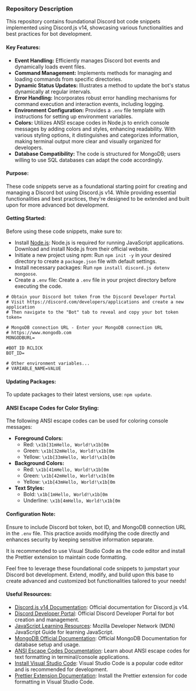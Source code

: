 ### Repository Description

This repository contains foundational Discord bot code snippets implemented using Discord.js v14, showcasing various functionalities and best practices for bot development.

#### Key Features:

- **Event Handling:** Efficiently manages Discord bot events and dynamically loads event files.
- **Command Management:** Implements methods for managing and loading commands from specific directories.
- **Dynamic Status Updates:** Illustrates a method to update the bot's status dynamically at regular intervals.
- **Error Handling:** Incorporates robust error handling mechanisms for command execution and interaction events, including logging.
- **Environment Configuration:** Provides a `.env` file template with instructions for setting up environment variables.
- **Colors:** Utilizes ANSI escape codes in Node.js to enrich console messages by adding colors and styles, enhancing readability. With various styling options, it distinguishes and categorizes information, making terminal output more clear and visually organized for developers.
- **Database Compatibility:** The code is structured for MongoDB; users willing to use SQL databases can adapt the code accordingly.

#### Purpose:

These code snippets serve as a foundational starting point for creating and managing a Discord bot using Discord.js v14. While providing essential functionalities and best practices, they're designed to be extended and built upon for more advanced bot development.

#### Getting Started:

Before using these code snippets, make sure to:

- Install [Node.js](https://nodejs.org/): Node.js is required for running JavaScript applications. Download and install Node.js from their official website.
- Initiate a new project using npm: Run ``npm init -y`` in your desired directory to create a `package.json` file with default settings.
- Install necessary packages: Run `npm install discord.js dotenv mongoose`.
- Create a `.env` file: Create a `.env` file in your project directory before executing the code.

```
# Obtain your Discord bot token from the Discord Developer Portal
# Visit https://discord.com/developers/applications and create a new application
# Then navigate to the "Bot" tab to reveal and copy your bot token
token=

# MongoDB connection URL - Enter your MongoDB connection URL
# https://www.mongodb.com
MONGODBURL=

#BOT ID RCLICK
BOT_ID=

# Other environment variables...
# VARIABLE_NAME=VALUE
```


#### Updating Packages:

To update packages to their latest versions, use: ```npm update```.

#### ANSI Escape Codes for Color Styling:

The following ANSI escape codes can be used for coloring console messages:

- **Foreground Colors:** 
  - Red: `\x1b[31mHello, World!\x1b[0m`
  - Green: `\x1b[32mHello, World!\x1b[0m`
  - Yellow: `\x1b[33mHello, World!\x1b[0m`
- **Background Colors:** 
  - Red: `\x1b[41mHello, World!\x1b[0m`
  - Green: `\x1b[42mHello, World!\x1b[0m`
  - Yellow: `\x1b[43mHello, World!\x1b[0m`
- **Text Styles:** 
  - Bold: `\x1b[1mHello, World!\x1b[0m`
  - Underline: `\x1b[4mHello, World!\x1b[0m`

#### Configuration Note:

Ensure to include Discord bot token, bot ID, and MongoDB connection URL in the `.env` file. This practice avoids modifying the code directly and enhances security by keeping sensitive information separate.

It is recommended to use Visual Studio Code as the code editor and install the Prettier extension to maintain code formatting.

Feel free to leverage these foundational code snippets to jumpstart your Discord bot development. Extend, modify, and build upon this base to create advanced and customized bot functionalities tailored to your needs!

#### Useful Resources:

- [Discord.js v14 Documentation](https://discord.js.org/#/docs/main/v14/general/welcome): Official documentation for Discord.js v14.
- [Discord Developer Portal](https://discord.com/developers/docs/intro): Official Discord Developer Portal for bot creation and management.
- [JavaScript Learning Resources](https://developer.mozilla.org/en-US/docs/Web/JavaScript/Guide): Mozilla Developer Network (MDN) JavaScript Guide for learning JavaScript.
- [MongoDB Official Documentation](https://docs.mongodb.com/): Official MongoDB Documentation for database setup and usage.
- [ANSI Escape Codes Documentation](https://en.wikipedia.org/wiki/ANSI_escape_code): Learn about ANSI escape codes for text formatting in terminal/console applications.
- [Install Visual Studio Code](https://code.visualstudio.com/): Visual Studio Code is a popular code editor and is recommended for development.
- [Prettier Extension Documentation](https://marketplace.visualstudio.com/items?itemName=esbenp.prettier-vscode): Install the Prettier extension for code formatting in Visual Studio Code.
